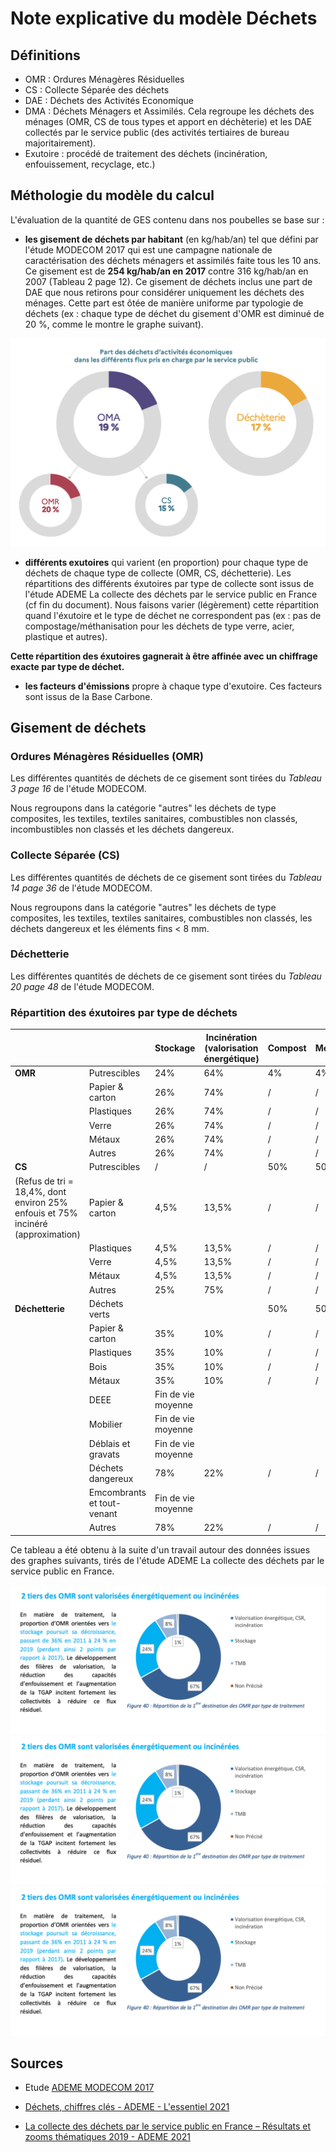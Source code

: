 # Note explicative du modèle Déchets

## Définitions

- OMR : Ordures Ménagères Résiduelles
- CS : Collecte Séparée des déchets
- DAE : Déchets des Activités Economique
- DMA : Déchets Ménagers et Assimilés. Cela regroupe les déchets des ménages (OMR, CS de tous types et apport en déchèterie) et les DAE collectés par le service public (des activités tertiaires de bureau majoritairement).
- Exutoire : procédé de traitement des déchets (incinération, enfouissement, recyclage, etc.)

## Méthologie du modèle du calcul

L'évaluation de la quantité de GES contenu dans nos poubelles se base sur :

- **les gisement de déchets par habitant** (en kg/hab/an) tel que défini par l'étude MODECOM 2017 qui est une campagne nationale de caractérisation des déchets ménagers et assimilés faite tous les 10 ans. Ce gisement est de **254 kg/hab/an en 2017** contre 316 kg/hab/an en 2007 (Tableau 2 page 12).
  Ce gisement de déchets inclus une part de DAE que nous retirons pour considérer uniquement les déchets des ménages. Cette part est ôtée de manière uniforme par typologie de déchets (ex : chaque type de déchet du gisement d'OMR est diminué de 20 %, comme le montre le graphe suivant).

![Image Part DAE](./part_DAE.png)

- **différents exutoires** qui varient (en proportion) pour chaque type de déchets de chaque type de collecte (OMR, CS, déchetterie). Les répartitions des différents éxutoires par type de collecte sont issus de l'étude ADEME La collecte des déchets par le service public en France (cf fin du document). Nous faisons varier (légèrement) cette répartition quand l'éxutoire et le type de déchet ne correspondent pas (ex : pas de compostage/méthanisation pour les déchets de type verre, acier, plastique et autres).

**Cette répartition des éxutoires gagnerait à être affinée avec un chiffrage exacte par type de déchet.**

- **les facteurs d'émissions** propre à chaque type d'exutoire. Ces facteurs sont issus de la Base Carbone.

## Gisement de déchets

### Ordures Ménagères Résiduelles (OMR)

Les différentes quantités de déchets de ce gisement sont tirées du _Tableau 3 page 16_ de l'étude MODECOM.

Nous regroupons dans la catégorie "autres" les déchets de type composites, les textiles, textiles sanitaires, combustibles non classés, incombustibles non classés et les déchets dangereux.

### Collecte Séparée (CS)

Les différentes quantités de déchets de ce gisement sont tirées du _Tableau 14 page 36_ de l'étude MODECOM.

Nous regroupons dans la catégorie "autres" les déchets de type composites, les textiles, textiles sanitaires, combustibles non classés, les déchets dangereux et les éléments fins < 8 mm.

### Déchetterie

Les différentes quantités de déchets de ce gisement sont tirées du _Tableau 20 page 48_ de l'étude MODECOM.

### Répartition des éxutoires par type de déchets

|                                                                                 |                            | Stockage           | Incinération (valorisation énergétique) | Compost | Méthanisation | Recylcage |
| ------------------------------------------------------------------------------- | -------------------------- | ------------------ | --------------------------------------- | ------- | ------------- | --------- |
| **OMR**                                                                         | Putrescibles               | 24%                | 64%                                     | 4%      | 4%            | /         |
|                                                                                 | Papier & carton            | 26%                | 74%                                     | /       | /             | /         |
|                                                                                 | Plastiques                 | 26%                | 74%                                     | /       | /             | /         |
|                                                                                 | Verre                      | 26%                | 74%                                     | /       | /             | /         |
|                                                                                 | Métaux                     | 26%                | 74%                                     | /       | /             | /         |
|                                                                                 | Autres                     | 26%                | 74%                                     | /       | /             | /         |
| **CS**                                                                          | Putrescibles               | /                  | /                                       | 50%     | 50%           | /         |
| (Refus de tri = 18,4%, dont environ 25% enfouis et 75% incinéré (approximation) | Papier & carton            | 4,5%               | 13,5%                                   | /       | /             | 82%       |
|                                                                                 | Plastiques                 | 4,5%               | 13,5%                                   | /       | /             | 82%       |
|                                                                                 | Verre                      | 4,5%               | 13,5%                                   | /       | /             | 82%       |
|                                                                                 | Métaux                     | 4,5%               | 13,5%                                   | /       | /             | 82%       |
|                                                                                 | Autres                     | 25%                | 75%                                     | /       | /             | /         |
| **Déchetterie**                                                                 | Déchets verts              |                    |                                         | 50%     | 50%           |           |
|                                                                                 | Papier & carton            | 35%                | 10%                                     | /       | /             | 55%       |
|                                                                                 | Plastiques                 | 35%                | 10%                                     | /       | /             | 55%       |
|                                                                                 | Bois                       | 35%                | 10%                                     | /       | /             | 55%       |
|                                                                                 | Métaux                     | 35%                | 10%                                     | /       | /             | 55%       |
|                                                                                 | DEEE                       | Fin de vie moyenne |                                         |         |               |
|                                                                                 | Mobilier                   | Fin de vie moyenne |                                         |         |               |
|                                                                                 | Déblais et gravats         | Fin de vie moyenne |                                         |         |               |
|                                                                                 | Déchets dangereux          | 78%                | 22%                                     | /       | /             | /         |
|                                                                                 | Emcombrants et tout-venant | Fin de vie moyenne |                                         |         |               |
|                                                                                 | Autres                     | 78%                | 22%                                     | /       | /             | /         |

Ce tableau a été obtenu à la suite d'un travail autour des données issues des graphes suivants, tirés de l'étude ADEME La collecte des déchets par le service public en France.

![Image Traitement des OMR](./traitements_OMR.png)
![Image Traitement des CS (refus de tri)](./traitements_OMR.png)
![Image Traitement des déchets collectés en déchetterie](./traitements_OMR.png)

## Sources

- Etude [ADEME MODECOM 2017](https://librairie.ademe.fr/dechets-economie-circulaire/4351-modecom-2017-campagne-nationale-de-caracterisation-des-dechets-menagers-et-assimiles.html)

- [Déchets, chiffres clés - ADEME - L'essentiel 2021](https://librairie.ademe.fr/cadic/6912/dechets-chiffres-cles-lessentiel-2021-011723.pdf)

- [La collecte des déchets par le service public en France – Résultats et zooms thématiques 2019 - ADEME 2021](https://librairie.ademe.fr/dechets-economie-circulaire/4804-la-collecte-des-dechets-par-le-service-public-en-france.html#/44-type_de_produit-format_electronique)
